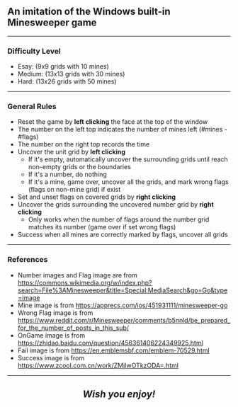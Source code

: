 ## An imitation of the Windows built-in Minesweeper game

---

### Difficulty Level
- Esay: (9x9 grids with 10 mines)
- Medium: (13x13 grids with 30 mines)
- Hard: (13x26 grids with 50 mines)

---

### General Rules
- Reset the game by **left clicking** the face at the top of the window
- The number on the left top indicates the number of mines left (#mines - #flags)
- The number on the right top records the time
- Uncover the unit grid by **left clicking**
  - If it's empty, automatically uncover the surrounding grids until reach non-empty grids or the boundaries
  - If it's a number, do nothing
  - If it's a mine, game over, uncover all the grids, and mark wrong flags (flags on non-mine grid) if exist
- Set and unset flags on covered grids by **right clicking**
- Uncover the grids surrounding the uncovered number grid by **right clicking**
  - Only works when the number of flags around the number grid matches its number (game over if set wrong flags)
- Success when all mines are correctly marked by flags, uncover all grids

---

### References
  - Number images and Flag image are from https://commons.wikimedia.org/w/index.php?search=File%3AMinesweeper&title=Special:MediaSearch&go=Go&type=image   
  - Mine image is from https://apprecs.com/ios/451931111/minesweeper-go   
  - Wrong Flag image is from https://www.reddit.com/r/Minesweeper/comments/b5nnld/be_prepared_for_the_number_of_posts_in_this_sub/
  - OnGame image is from https://zhidao.baidu.com/question/456361406224349925.html
  - Fail image is from https://en.emblemsbf.com/emblem-70529.html
  - Success image is from https://www.zcool.com.cn/work/ZMjIwOTkzODA=.html

---

## <center>***Wish you enjoy!***</center>
